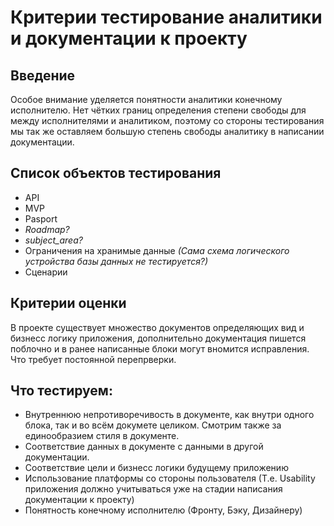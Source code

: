 # Критерии тестирование аналитики и документации к проекту

## Введение
Особое внимание уделяется понятности аналитики конечному исполнителю. Нет чётких границ определения степени свободы для между исполнителями
и аналитиком, поэтому со стороны тестирования мы так же оставляем большую степень свободы аналитику в написании документации.

## Список объектов тестирования
* API
* MVP
* Pasport
* *Roadmap?*
* *subject_area?*
* Ограничения на хранимые данные *(Сама схема логического устройства базы данных не тестируется?)*
* Сценарии


## Критерии оценки
В проекте существует множество документов определяющих вид и бизнесс логику приложения, дополнительно документация пишется поблочно и 
в ранее написанные блоки могут вномится исправления. Что требует постоянной перепрверки.

## Что тестируем:
* Внутреннюю непротиворечивость в документе, как внутри одного блока, так и во всём докумете целиком. 
Смотрим также за единообразием стиля в документе.
* Соответствие данных в документе с данными в другой документации.
* Соответствие цели и бизнесс логики будущему приложению
* Использование платформы со стороны пользователя (Т.е.  Usability приложения должно учитываться уже на стадии написания документации к
проекту)
* Понятность конечному исполнителю (Фронту, Бэку, Дизайнеру)

